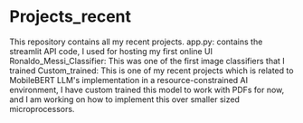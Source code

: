 # Projects_recent
This repository contains all my recent projects.
app.py: contains the streamlit API code, I used for hosting my first online UI
Ronaldo_Messi_Classifier: This was one of the first image classifiers that I trained
Custom_trained: This is one of my recent projects which is related to MobileBERT LLM's implementation in a resource-constrained AI environment, I have custom trained this model to work with PDFs for now, and I am working on how to implement this over smaller sized microprocessors.
